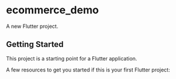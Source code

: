 # ecommerce_demo

A new Flutter project.

## Getting Started

This project is a starting point for a Flutter application.

A few resources to get you started if this is your first Flutter project:


